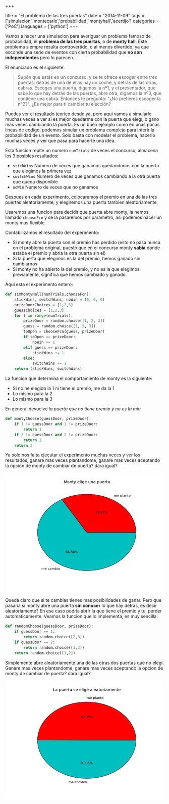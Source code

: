 +++

title = "El problema de las tres puertas"
date =  "2014-11-09"
tags = ['simulacion','montecarlo','probabilidad','montyhall','acertijo']
categories = ['PoC']
languages = ['python']
+++

Vamos a hacer una simulacion para averiguar un problema famoso de probabilidad, el **problema de las tres puertas**, o de **monty hall**. Este problema siempre resulta controvertido, o al menos divertido, ya que esconde una serie de eventos con cierta probabilidad que **no son independientes** pero lo parecen.

El enunciado es el siguiente:

> Supón que estás en un concurso, y se te ofrece escoger entre tres puertas: detrás de una de ellas hay un coche, y detrás de las otras, cabras. Escoges una puerta, digamos la nº1, y el presentador, que sabe lo que hay detrás de las puertas, abre otra, digamos la nº3, que contiene una cabra. Entonces te pregunta: "¿No prefieres escoger la nº2?". ¿Es mejor para ti cambiar tu elección?

Puedes ver el [resultado teorico][1] desde ya, pero aqui vamos a simularlo muchas veces a ver si es mejor quedarme con la puerta que elegí, o gano mas veces cambiando la puerta. Es un buen ejemplo como en unas pocas lineas de codigo, podemos simular un problema complejo para inferir la probabilidad de un evento. Solo basta con modelar el problema, hacerlo muchas veces y ver que pasa para hacerte una idea.

Esta funcion repite un numero ```numTrials``` de veces el concurso, almacena los 3 posibles resultados:

* ```stickWins``` Numero de veces que ganamos quedandonos con la puerta que elegimos la primera vez
* ```switchWins``` Numero de veces que ganamos cambiando a la otra puerta que queda disponible
* ```noWin``` Numero de veces que no ganamos

Despues en cada experimento, colocaremos el premio en una de las tres puertas aleatoriamente, y elegiremos una puerta tambien aleatoriamente,

Usaremos una funcion para decidir que puerta abre monty, la hemos llamado ```chooseFcn``` y se la pasaremos por parametro, asi podemos hacer un monty mas flexible.

Contabilizamos el resultado del experimento:

* Si monty abre la puerta con el premio has perdido (esto no pasa nunca en el problema original, puesto que en el concurso monty **sabia** donde estaba el premio y abria la otra puerta sin el)
* Si la puerta que elegimos es la del premio, hemos ganado sin cambiarnos
* Si monty no ha abierto la del premio, y no es la que elegimos previamente, significa que hemos cambiado y ganado.

Aqui esta el experimento entero:

```python
def simMontyHall(numTrials,chooseFcn):
    stickWins, switchWins, noWin = (0, 0, 0)
    prizeDoorChoices = [1,2,3]
    guessChoices = [1,2,3]
    for t in range(numTrials):
        prizeDoor = random.choice([1, 2, 3])
        guess = random.choice([1, 2, 3])
        toOpen = chooseFcn(guess, prizeDoor)
        if toOpen == prizeDoor:
            noWin += 1
        elif guess == prizeDoor:
            stickWins += 1
        else:
            switchWins += 1
    return (stickWins, switchWins)
```

La funcion que determina el comportamiento de monty es la siguiente:

* Si no he elegido la 1 ni tiene el premio, me da la 1
* Lo mismo para la 2
* Lo mismo para la 3

En general devuelve *la puerta que no tiene premio y no es la mia*
```python
def montyChoose(guessDoor, prizeDoor):
    if 1 != guessDoor and 1 != prizeDoor:
        return 1
    if 2 != guessDoor and 2 != prizeDoor:
        return 2
    return 3
```

Ya solo nos falta ejecutar el experimento muchas veces y ver los resultados, ganare mas veces plantandome, ganare mas veces aceptando la opcion de monty de cambiar de puerta? dara igual?

![Resultados cuando monty elige una puerta adrede](/images/montyhall1.png)

Queda claro que si te cambias tienes mas posibilidades de ganar. Pero que pasaria si monty abre una puerta **sin conocer** lo que hay detras, es decir aleatoriamente? En ese caso podria abrir la que tiene el premio y tu, perder automaticamente. Veamos la funcion que lo implementa, es muy sencilla:

```python
def randomChoose(guessDoor, prizeDoor):
    if guessDoor == 1:
        return random.choice([2,3])
    if guessDoor == 2:
        return random.choice([1,3])
    return random.choice([1,2])
```

Simplemente abre aleatoriamente una de las otras dos puertas que no elegi. Ganare mas veces plantandome, ganare mas veces aceptando la opcion de monty de cambiar de puerta? dara igual?

![Resultados cuando monty elige una puerta aleatoriamente](/images/montyhall2.png)



[1]: http://es.wikipedia.org/wiki/Problema_de_Monty_Hall
